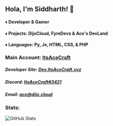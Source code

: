 ## Hola, I'm Siddharth! 👋

#### ♦ Developer & Gamer
#### ♦ Projects: DijxCloud, FyreDevs & Ace's DevLand
#### ♦ Languages: Py, Js, HTML, CSS, & PHP

### Main Account: [ItsAceCraft](https://github.com/ItsAceCraft)

##### Developer Site: [Dev.ItsAceCraft.xyz](https://dev.itsacecraft.xyz)
##### Discord: [ItsAceCraft#3421](https://discord.gg/6wmDX5CyYT)
##### Email: ace@dijx.cloud

### Stats:
![GitHub Stats](https://github-readme-stats.vercel.app/api?username=SidBoi&count_private=true&show_icons=true&hide=issues&theme=material-palenight&hide_border=true&locale=en)
